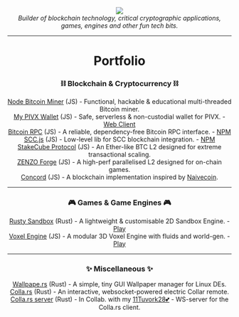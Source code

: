 <p align="center">
  <img src="https://cdn.discordapp.com/attachments/820799926882533406/1012751217014866081/JSKitty.svg"/>
  <br>
  <i>Builder of blockchain technology, critical cryptographic applications, games, engines and other fun tech bits.</i>
</p>

---

<h1 align="center">Portfolio</h1>

<p align="center">
  <h3 align="center">⛓ Blockchain & Cryptocurrency ⛓</h3>
  <p align="center">
    <a href="https://github.com/JSKitty/node-bitcoin-miner">Node Bitcoin Miner</a> (JS) - Functional, hackable & educational multi-threaded Bitcoin miner.
    <br>
    <a href="https://github.com/PIVX-Labs/MyPIVXWallet">My PIVX Wallet</a> (JS) - Safe, serverless & non-custodial wallet for PIVX. - <a href="https://mypivxwallet.org/">Web Client</a>
    <br>
    <a href="https://github.com/JSKitty/bitcoin-rpc">Bitcoin RPC</a> (JS) - A reliable, dependency-free Bitcoin RPC interface. - <a href="https://www.npmjs.com/package/@jskitty/bitcoin-rpc">NPM</a>
    <br>
    <a href="https://github.com/JSKitty/scc-js">SCC.js</a> (JS) - Low-level lib for SCC blockchain integration. - <a href="https://www.npmjs.com/package/scc-js">NPM</a>
    <br>
    <a href="https://github.com/stakecube/StakeCubeProtocol">StakeCube Protocol</a> (JS) - An Ether-like BTC L2 designed for extreme transactional scaling.
    <br>
    <a href="https://github.com/ZENZO-Ecosystem/zenzo-forge">ZENZO Forge</a> (JS) - A high-perf parallelised L2 designed for on-chain games.
    <br>
    <a href="https://github.com/Concord-Ecosystem/Concord-Core">Concord</a> (JS) - A blockchain implementation inspired by <a href="https://github.com/conradoqg/naivecoin">Naivecoin</a>.
  </p>
</p>

---

<p align="center">
  <h3 align="center">🎮 Games & Game Engines 🎮</h3>
  <p align="center">
    <a href="https://github.com/JSKitty/rusty-sandbox">Rusty Sandbox</a> (Rust) - A lightweight & customisable 2D Sandbox Engine. - <a href="https://stakecubecoin.net/wasm-sandbox/">Play</a>
    <br>
    <a href="https://github.com/JSKitty/voxel-engine">Voxel Engine</a> (JS) - A modular 3D Voxel Engine with fluids and world-gen. - <a href="https://jskitty.github.io/voxel-engine/">Play</a>
  </p>
</p>

---

<p align="center">
  <h3 align="center">✨ Miscellaneous ✨</h3>
  <p align="center">
    <a href="https://github.com/JSKitty/wallpape.rs">Wallpape.rs</a> (Rust) - A simple, tiny GUI Wallpaper manager for Linux DEs. 
    <br>
    <a href="https://github.com/JSKitty/colla.rs">Colla.rs</a> (Rust) - An interactive, websocket-powered electric Collar remote.
    <br>
    <a href="https://github.com/JSKitty/colla.rs-server">Colla.rs server</a> (Rust) - In Collab. with my <a href="https://github.com/11Tuvork28">11Tuvork28💕</a> - WS-server for the Colla.rs client.
  </p>
</p>
